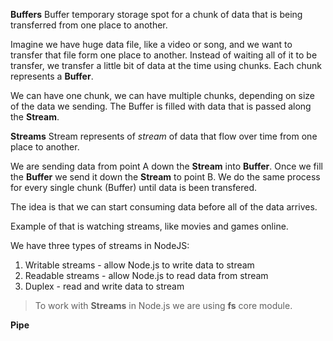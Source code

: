 
**Buffers**
Buffer temporary storage spot for a chunk of data that is being transferred from one place to another.

Imagine we have huge data file, like a video or song, and we want to transfer that file form 
one place to another. Instead of waiting all of it to be transfer, we transfer a little bit
of data at the time using chunks. Each chunk represents a **Buffer**.

We can have one chunk, we can have multiple chunks, depending on size of the data we sending.
The Buffer is filled with data that is passed along the **Stream**.

**Streams**
Stream represents of *stream* of data that flow over time from one place to another.

We are sending data from point A down the **Stream** into **Buffer**. 
Once we fill the **Buffer** we send it down the **Stream** to point B. 
We do the same process for every single chunk (Buffer) until data is been transfered.

The idea is that we can start consuming data before all of the data arrives.

Example of that is watching streams, like movies and games online.

We have three types of streams in NodeJS:
1. Writable streams - allow Node.js to write data to stream
2. Readable streams - allow Node.js to read data from stream
3. Duplex - read and write data to stream

> To work with **Streams** in Node.js we are using **fs** core module.

**Pipe**
